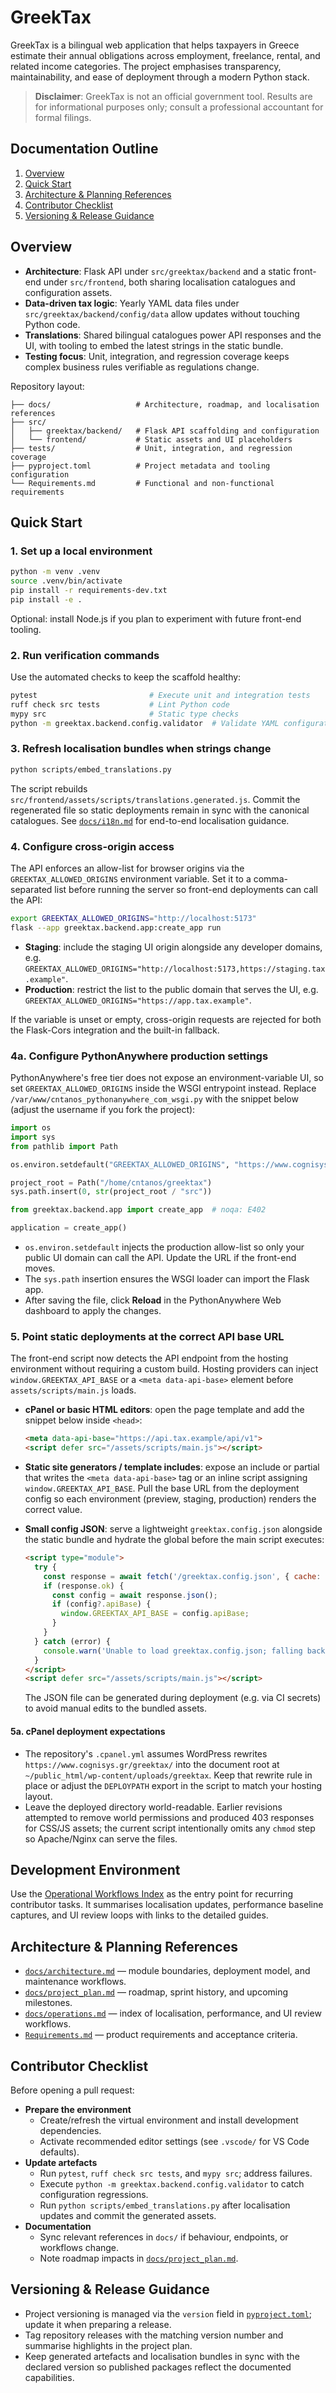 # GreekTax

GreekTax is a bilingual web application that helps taxpayers in
Greece estimate their annual obligations across employment, freelance, rental,
and related income categories. The project emphasises transparency,
maintainability, and ease of deployment through a modern Python stack.

> **Disclaimer**: GreekTax is not an official government tool. Results are for
> informational purposes only; consult a professional accountant for formal
> filings.

## Documentation Outline

1. [Overview](#overview)
2. [Quick Start](#quick-start)
3. [Architecture & Planning References](#architecture--planning-references)
4. [Contributor Checklist](#contributor-checklist)
5. [Versioning & Release Guidance](#versioning--release-guidance)

## Overview

- **Architecture**: Flask API under `src/greektax/backend` and a static
  front-end under `src/frontend`, both sharing localisation catalogues and
  configuration assets.
- **Data-driven tax logic**: Yearly YAML data files under
  `src/greektax/backend/config/data` allow updates without touching Python code.
- **Translations**: Shared bilingual catalogues power API responses and the UI,
  with tooling to embed the latest strings in the static bundle.
- **Testing focus**: Unit, integration, and regression coverage keeps complex
  business rules verifiable as regulations change.

Repository layout:

```
├── docs/                   # Architecture, roadmap, and localisation references
├── src/
│   ├── greektax/backend/   # Flask API scaffolding and configuration
│   └── frontend/           # Static assets and UI placeholders
├── tests/                  # Unit, integration, and regression coverage
├── pyproject.toml          # Project metadata and tooling configuration
└── Requirements.md         # Functional and non-functional requirements
```

## Quick Start

### 1. Set up a local environment

```bash
python -m venv .venv
source .venv/bin/activate
pip install -r requirements-dev.txt
pip install -e .
```

Optional: install Node.js if you plan to experiment with future front-end
tooling.

### 2. Run verification commands

Use the automated checks to keep the scaffold healthy:

```bash
pytest                         # Execute unit and integration tests
ruff check src tests           # Lint Python code
mypy src                       # Static type checks
python -m greektax.backend.config.validator  # Validate YAML configuration
```

### 3. Refresh localisation bundles when strings change

```bash
python scripts/embed_translations.py
```

The script rebuilds
`src/frontend/assets/scripts/translations.generated.js`. Commit the regenerated
file so static deployments remain in sync with the canonical catalogues. See
[`docs/i18n.md`](docs/i18n.md) for end-to-end localisation guidance.

### 4. Configure cross-origin access

The API enforces an allow-list for browser origins via the
`GREEKTAX_ALLOWED_ORIGINS` environment variable. Set it to a comma-separated
list before running the server so front-end deployments can call the API:

```bash
export GREEKTAX_ALLOWED_ORIGINS="http://localhost:5173"
flask --app greektax.backend.app:create_app run
```

- **Staging**: include the staging UI origin alongside any developer domains,
  e.g. `GREEKTAX_ALLOWED_ORIGINS="http://localhost:5173,https://staging.tax.example"`.
- **Production**: restrict the list to the public domain that serves the UI,
  e.g. `GREEKTAX_ALLOWED_ORIGINS="https://app.tax.example"`.

If the variable is unset or empty, cross-origin requests are rejected for both
the Flask-Cors integration and the built-in fallback.

### 4a. Configure PythonAnywhere production settings

PythonAnywhere's free tier does not expose an environment-variable UI, so set
`GREEKTAX_ALLOWED_ORIGINS` inside the WSGI entrypoint instead. Replace
`/var/www/cntanos_pythonanywhere_com_wsgi.py` with the snippet below (adjust the
username if you fork the project):

```python
import os
import sys
from pathlib import Path

os.environ.setdefault("GREEKTAX_ALLOWED_ORIGINS", "https://www.cognisys.gr")

project_root = Path("/home/cntanos/greektax")
sys.path.insert(0, str(project_root / "src"))

from greektax.backend.app import create_app  # noqa: E402

application = create_app()
```

- `os.environ.setdefault` injects the production allow-list so only your public
  UI domain can call the API. Update the URL if the front-end moves.
- The `sys.path` insertion ensures the WSGI loader can import the Flask app.
- After saving the file, click **Reload** in the PythonAnywhere Web dashboard to
  apply the changes.

### 5. Point static deployments at the correct API base URL

The front-end script now detects the API endpoint from the hosting environment
without requiring a custom build. Hosting providers can inject
`window.GREEKTAX_API_BASE` or a `<meta data-api-base>` element before
`assets/scripts/main.js` loads.

- **cPanel or basic HTML editors**: open the page template and add the snippet
  below inside `<head>`:

  ```html
  <meta data-api-base="https://api.tax.example/api/v1">
  <script defer src="/assets/scripts/main.js"></script>
  ```

- **Static site generators / template includes**: expose an include or partial
  that writes the `<meta data-api-base>` tag or an inline script assigning
  `window.GREEKTAX_API_BASE`. Pull the base URL from the deployment config so
  each environment (preview, staging, production) renders the correct value.

- **Small config JSON**: serve a lightweight `greektax.config.json` alongside
  the static bundle and hydrate the global before the main script executes:

  ```html
  <script type="module">
    try {
      const response = await fetch('/greektax.config.json', { cache: 'no-store' });
      if (response.ok) {
        const config = await response.json();
        if (config?.apiBase) {
          window.GREEKTAX_API_BASE = config.apiBase;
        }
      }
    } catch (error) {
      console.warn('Unable to load greektax.config.json; falling back to defaults.', error);
    }
  </script>
  <script defer src="/assets/scripts/main.js"></script>
  ```

  The JSON file can be generated during deployment (e.g. via CI secrets) to
  avoid manual edits to the bundled assets.

#### 5a. cPanel deployment expectations

- The repository's `.cpanel.yml` assumes WordPress rewrites
  `https://www.cognisys.gr/greektax/` into the document root at
  `~/public_html/wp-content/uploads/greektax`. Keep that rewrite rule in place or
  adjust the `DEPLOYPATH` export in the script to match your hosting layout.
- Leave the deployed directory world-readable. Earlier revisions attempted to
  remove world permissions and produced 403 responses for CSS/JS assets; the
  current script intentionally omits any `chmod` step so Apache/Nginx can serve
  the files.

## Development Environment

Use the [Operational Workflows Index](docs/operations.md) as the entry point for
recurring contributor tasks. It summarises localisation updates, performance
baseline captures, and UI review loops with links to the detailed guides.

## Architecture & Planning References

- [`docs/architecture.md`](docs/architecture.md) — module boundaries, deployment
  model, and maintenance workflows.
- [`docs/project_plan.md`](docs/project_plan.md) — roadmap, sprint history, and
  upcoming milestones.
- [`docs/operations.md`](docs/operations.md) — index of localisation,
  performance, and UI review workflows.
- [`Requirements.md`](Requirements.md) — product requirements and acceptance
  criteria.

## Contributor Checklist

Before opening a pull request:

- **Prepare the environment**
  - Create/refresh the virtual environment and install development dependencies.
  - Activate recommended editor settings (see `.vscode/` for VS Code defaults).
- **Update artefacts**
  - Run `pytest`, `ruff check src tests`, and `mypy src`; address failures.
  - Execute `python -m greektax.backend.config.validator` to catch configuration
    regressions.
  - Run `python scripts/embed_translations.py` after localisation updates and
    commit the generated assets.
- **Documentation**
  - Sync relevant references in `docs/` if behaviour, endpoints, or workflows
    change.
  - Note roadmap impacts in [`docs/project_plan.md`](docs/project_plan.md).

## Versioning & Release Guidance

- Project versioning is managed via the `version` field in
  [`pyproject.toml`](pyproject.toml); update it when preparing a release.
- Tag repository releases with the matching version number and summarise
  highlights in the project plan.
- Keep generated artefacts and localisation bundles in sync with the declared
  version so published packages reflect the documented capabilities.
